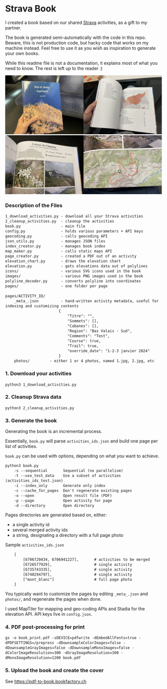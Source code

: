 
Strava Book
===========

I created a book based on our shared  [Strava](https://www.strava.com/) activities, as a gift to my partner.

The book is generated semi-automatically with the code in this repo. Beware, this is not production code, but hacky code that works on my machine instead. Feel free to use it as you wish as inspiration to generate your own books.

While this readme file is not a documentation, it explains most of what you need to know. The rest is left up to the reader :)

![Strava Book](preview_1.jpg "Strava Book")
![Strava Book](preview_2.jpg "Strava Book")

###  Description of the Files

    1_download_activities.py - download all your Strava activities
    2_cleanup_activities.py  - cleanup the activities
    book.py                  - main file
    config.py                - holds various parameters + API keys
    geocoding.py             - calls geocoding API
    json_utils.py            - manages JSON files
    index_creator.py         - manages book index
    map_maker.py             - calls static maps API
    page_creator.py          - created a PDF out of an activity
    elevation_chart.py       - draws the elevation chart
    elevation.py             - gets elevations data out of polylines
    icons/                   - various SVG icons used in the book
    images/                  - various PNG images used in the book
    polyline_decoder.py      - converts polyline into coordinates
    pages/                   - one folder per page
    
    pages/ACTIVITY_ID/
        _meta_.json          - hand-written activity metadata, useful for indexing and customizing contents
                            {
                                "Titre": "",
                                "Sommets": [],
                                "Cabanes": [],
                                "Region": "Bas Valais - Sud",
                                "Comments": "Test",
                                "Course": true,
                                "Trail": true,
                                "override_date": "1-2-3 janvier 2024"
                            }
        photos/         - either 1 or 4 photos, named 1.jpg, 2.jpg, etc

### 1. Download your activities

    python3 1_download_activities.py

### 2. Cleanup Strava data

    python3 2_cleanup_activities.py

### 3. Generate the book

Generating the book is an incremental process.

Essentially, `book.py` will parse `activities_ids.json` and build one page per list of activities.

`book.py` can be used with options, depending on what you want to achieve.

    python3 book.py
        -s --sequential       Sequential (no parallelism)
        -t --use_test_data    Use a subset of activities (activities_ids_test.json)
        -i --index_only       Generate only index
        -c --cache_for_pages  Don't regenerate existing pages
        -o --open             Open result file (PDF)
        -p --page             Open activity for page
        -d --directory        Open directory

Pages directories are generated based on, either:
* a single activity id
* several merged activity ids
* a string, designating a directory with a full page photo

Sample `activities_ids.json`

        [
            [6706720434, 6706941227],       # activities to be merged
            [6726577929],                   # single activity
            [6735743335],                   # single activity
            [6740294797],                   # single activity
            ["mont_blanc"]                  # full page photo
        ]

You typically want to customize the pages by editing `_meta_.json` and `photos/`, and regenerate the pages when done.

I used MapTiler for mapping and geo-coding APIs and Stadia for the elevation API. API keys live in `config.json`.

### 4. PDF post-processing for print

    gs -o book_print.pdf -sDEVICE=pdfwrite -dEmbedAllFonts=true -dPDFSETTINGS=/prepress -dDownsampleColorImages=false -dDownsampleGrayImages=false -dDownsampleMonoImages=false -dColorImageResolution=300 -dGrayImageResolution=300 -dMonoImageResolution=1200 book.pdf

### 5. Upload the book and create the cover

See https://pdf-to-book.bookfactory.ch
